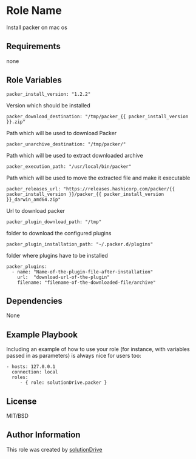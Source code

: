 Role Name
=========
Install packer on mac os

Requirements
------------
none

Role Variables
--------------

``` 
packer_install_version: "1.2.2"
```
Version which should be installed

```
packer_download_destination: "/tmp/packer_{{ packer_install_version }}.zip"
```
Path which will be used to download Packer

``` 
packer_unarchive_destination: "/tmp/packer/"
```
Path which will be used to extract downloaded archive

```
packer_execution_path: "/usr/local/bin/packer"
```
Path which will be used to move the extracted file and make it executable

```
packer_releases_url: "https://releases.hashicorp.com/packer/{{ packer_install_version }}/packer_{{ packer_install_version }}_darwin_amd64.zip"
```
Url to download packer

```
packer_plugin_download_path: "/tmp"
```
folder to download the configured plugins

``` 
packer_plugin_installation_path: "~/.packer.d/plugins"
```
folder where plugins have to be installed

```
packer_plugins:
  - name: "Name-of-the-plugin-file-after-installation"
    url:  "download-url-of-the-plugin"
    filename: "filename-of-the-downloaded-file/archive"
```
Dependencies
------------
None

Example Playbook
----------------

Including an example of how to use your role (for instance, with variables passed in as parameters) is always nice for users too:

    - hosts: 127.0.0.1
      connection: local
      roles:
         - { role: solutionDrive.packer }

License
-------
MIT/BSD

Author Information
------------------

This role was created by [solutionDrive](http://solutiondrive.de)
